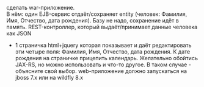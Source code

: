  сделать war-приложение.  
 В нём: один EJB-сервис отдаёт/сохраняет  entity (человек: Фамилия, Имя, Отчество, дата рождения). 
 Базу не надо, сохранение идёт в память. 
 REST-контроллер, который выдаёт/принимает данные человека как JSON 
 + 1 страничка html+jquery которая показывает и даёт редактировать эти четыре поля: 
 Фамилия, Имя, Отчество, дата рождения. К дате рождения на страничке прицепить календарь. 
 Желательно обойтись JAX-RS, но можно использовать и что-то другое. 
 В таком случае - объясните свой выбор. 
 web-приложение должно запускаться на jboss 7.x или на wildfly 8.x